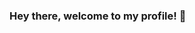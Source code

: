 ### Hey there, welcome to my profile! 👋

<!--
**Chandrachapa/Chandrachapa** is a ✨ _special_ ✨ repository because its `README.md` (this file) appears on your GitHub profile.

Here are some ideas to get you started:

- 🔭 I’m currently working on developing systems and algorithms for disaster resiliency using wireless networks. Find my research works on https://www.researchgate.net/profile/Vishaka-Basnayake
- 🌱 I’m currently learning programming languages and how to apply them into real life and to a range of fields such as wireless communication, artificial intelligence, optimization, signal processing, automation 
- 👯 I’m looking to collaborate on Automation, machine learning projects
- 🤔 I’m looking for help with Webscraping, Web development
- 💬 Ask me about optimization, machine learning, wireless communication, wireless networking
- 📫 How to reach me: 
      LinkedIn: https://www.linkedin.com/in/vishakabasnayake
      Gmail: vishakabasnayake@gmail.com...
- ⚡ Fun fact: I like to do community services
-->

